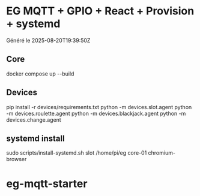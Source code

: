 
# EG MQTT + GPIO + React + Provision + systemd
Généré le 2025-08-20T19:39:50Z

## Core
docker compose up --build

## Devices
pip install -r devices/requirements.txt
python -m devices.slot.agent
python -m devices.roulette.agent
python -m devices.blackjack.agent
python -m devices.change.agent

## systemd install
sudo scripts/install-systemd.sh slot /home/pi/eg core-01 chromium-browser
# eg-mqtt-starter
